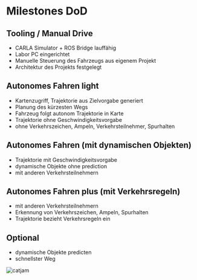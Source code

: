 # Milestones DoD
## Tooling / Manual Drive
* CARLA Simulator + ROS Bridge lauffähig
* Labor PC eingerichtet
* Manuelle Steuerung des Fahrzeugs aus eigenem Projekt
* Architektur des Projekts festgelegt

## Autonomes Fahren **light**
* Kartenzugriff, Trajektorie aus Zielvorgabe generiert
* Planung des kürzesten Wegs
* Fahrzeug folgt autonom Trajektorie in Karte
* Trajektorie ohne Geschwindigkeitsvorgabe
* ohne Verkehrszeichen, Ampeln, Verkehrsteilnehmer, Spurhalten

## Autonomes Fahren (mit dynamischen Objekten)
* Trajektorie mit Geschwindigkeitsvorgabe
* dynamische Objekte ohne prediction
* mit anderen Verkehrsteilnehmern

## Autonomes Fahren **plus** (mit Verkehrsregeln)
* mit anderen Verkehrsteilnehmern
* Erkennung von Verkehrszeichen, Ampeln, Spurhalten
* Trajektorie bezieht Verkehrsregeln ein

## Optional
* dynamische Objekte predicten
* schnellster Weg





![catjam](https://cdn.betterttv.net/emote/5f1b0186cf6d2144653d2970/2x)



